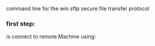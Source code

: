 command line for the win 
sftp secure file transfer protocol

### first step:
is connect to remote Machine using:
